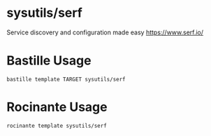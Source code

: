 # sysutils/serf
Service discovery and configuration made easy
https://www.serf.io/

# Bastille Usage
```shell
bastille template TARGET sysutils/serf
```

# Rocinante Usage
```shell
rocinante template sysutils/serf
```
